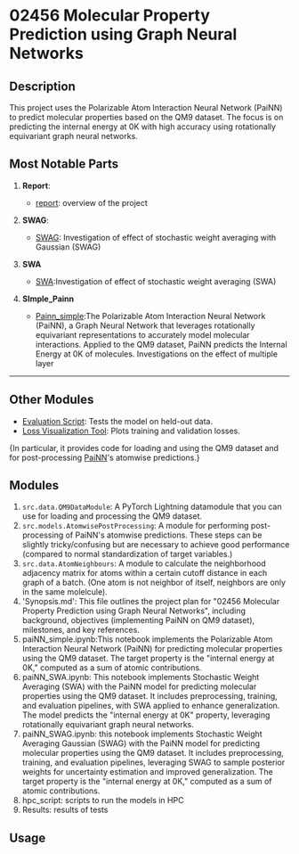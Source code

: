 # 02456 Molecular Property Prediction using Graph Neural Networks
## Description
This project uses the Polarizable Atom Interaction Neural Network (PaiNN) to predict molecular properties based on the QM9 dataset. The focus is on predicting the internal energy at 0K with high accuracy using rotationally equivariant graph neural networks.

## Most Notable Parts

1. **Report**: 
   - [report](report.pdf): overview of the project

2. **SWAG**:
   - [SWAG](paiNN_SWAG.ipynb):  Investigation of effect of stochastic weight averaging with Gaussian (SWAG)
3. **SWA**
   - [SWA](paiNN_SWA.ipynb):Investigation of effect of stochastic weight averaging (SWA)
4. **SImple_Painn**
   - [Painn_simple](paiNN_simple.ipynb):The Polarizable Atom Interaction Neural Network (PaiNN), a Graph Neural Network that leverages rotationally equivariant representations to accurately model molecular interactions. Applied to the QM9 dataset, PaiNN predicts the Internal Energy at 0K of molecules. Investigations on the effect of multiple layer


---

## Other Modules
- [Evaluation Script](scripts/evaluate_painn.py): Tests the model on held-out data.
- [Loss Visualization Tool](scripts/plot_losses.py): Plots training and validation losses.



{In particular, it provides code for loading and using the QM9 dataset and for post-processing [PaiNN](https://arxiv.org/pdf/2102.03150)'s atomwise predictions.}

## Modules
1. `src.data.QM9DataModule`: A PyTorch Lightning datamodule that you can use for loading and processing the QM9 dataset.
2. `src.models.AtomwisePostProcessing`: A module for performing post-processing of PaiNN's atomwise predictions. These steps can be slightly tricky/confusing but are necessary to achieve good performance (compared to normal standardization of target variables.)
3. `src.data.AtomNeighbours`: A module to calculate the neighborhood adjacency matrix for atoms within a certain cutoff distance in each graph of a batch. (One atom is not neighbor of itself, neighbors are only in the same molelcule).
4. 'Synopsis.md':  This file outlines the project plan for "02456 Molecular Property Prediction using Graph Neural Networks", including background, objectives (implementing PaiNN on QM9 dataset), milestones, and key references.
5.  paiNN_simple.ipynb:This notebook implements the Polarizable Atom Interaction Neural Network (PaiNN) for predicting molecular properties using the QM9 dataset. The target property is the "internal energy at 0K," computed as a sum of atomic contributions.
6. paiNN_SWA.ipynb: This notebook implements Stochastic Weight Averaging (SWA) with the PaiNN model for predicting molecular properties using the QM9 dataset. It includes preprocessing, training, and evaluation pipelines, with SWA applied to enhance generalization. The model predicts the "internal energy at 0K" property, leveraging rotationally equivariant graph neural networks.
7. paiNN_SWAG.ipynb: this notebook implements Stochastic Weight Averaging Gaussian (SWAG) with the PaiNN model for predicting molecular properties using the QM9 dataset. It includes preprocessing, training, and evaluation pipelines, leveraging SWAG to sample posterior weights for uncertainty estimation and improved generalization. The target property is the "internal energy at 0K," computed as a sum of atomic contributions.
8. hpc_script: scripts to run the models in HPC
9. Results: results of tests
    
## Usage
